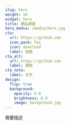 ```yaml
---
slug: hero
weight: 10
widget: hero
title: 網站標題
hero_media: /media/hero.jpg
cta:
  url: https://github.com
  icon_pack: fas
  icon: download
  label: 按鈕
cta_alt:
  url: https://github.com
  label: 連結
cta_note:
  label: 文字
design:
  flip: true
  background:
    opacity: 0.8
    brightness: 0.9
    image: background.jpg
---
```

簡要描述